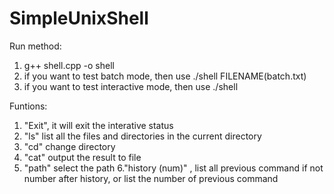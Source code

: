 # SimpleUnixShell

Run method: 
1. g++ shell.cpp -o shell
2. if you want to test batch mode, then use ./shell FILENAME(batch.txt)
3. if you want to test interactive mode, then use ./shell

Funtions:
1. "Exit", it will exit the interative status
2. "ls" list all the files and directories in the current directory
3. "cd" change directory
4. "cat" output the result to file
5. "path" select the path
6."history (num)" , list all previous command if not number after history, or list the number of previous command
